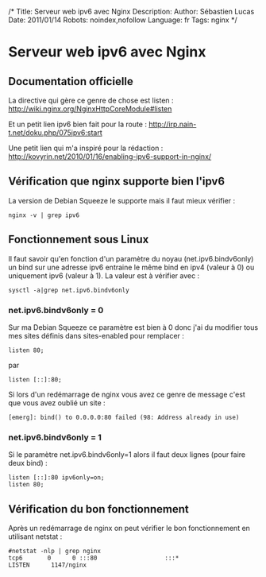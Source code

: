 /*
Title: Serveur web ipv6 avec Nginx
Description: 
Author: Sébastien Lucas
Date: 2011/01/14
Robots: noindex,nofollow
Language: fr
Tags: nginx
*/
# Serveur web ipv6 avec Nginx

## Documentation officielle
La directive qui gère ce genre de chose est listen : http://wiki.nginx.org/NginxHttpCoreModule#listen

Et un petit lien ipv6 bien fait pour la route : http://irp.nain-t.net/doku.php/075ipv6:start

Une petit lien qui m'a inspiré pour la rédaction : http://kovyrin.net/2010/01/16/enabling-ipv6-support-in-nginx/

## Vérification que nginx supporte bien l'ipv6

La version de Debian Squeeze le supporte mais il faut mieux vérifier :

```
nginx -v | grep ipv6
```

## Fonctionnement sous Linux

Il faut savoir qu'en fonction d'un paramètre du noyau (net.ipv6.bindv6only) un bind sur une adresse ipv6 entraine le même bind en ipv4 (valeur à 0) ou uniquement ipv6 (valeur à 1). La valeur est à vérifier avec :

```
sysctl -a|grep net.ipv6.bindv6only
```

### net.ipv6.bindv6only = 0

 Sur ma Debian Squeeze ce paramètre est bien à 0 donc j'ai du modifier tous mes sites définis dans sites-enabled pour remplacer :

```
listen 80;
```
par

```
listen [::]:80;
```

Si lors d'un redémarrage de nginx vous avez ce genre de message c'est que vous avez oublié un site :

```
[emerg]: bind() to 0.0.0.0:80 failed (98: Address already in use)
```

### net.ipv6.bindv6only = 1

Si le paramètre net.ipv6.bindv6only=1 alors il faut deux lignes (pour faire deux bind) :

```
listen [::]:80 ipv6only=on;
listen 80;
```

## Vérification du bon fonctionnement

Après un redémarrage de nginx on peut vérifier le bon fonctionnement en utilisant netstat :

```
#netstat -nlp | grep nginx
tcp6       0      0 :::80                   :::*                    LISTEN      1147/nginx
```






